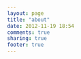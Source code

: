 ```yaml
---
layout: page
title: "about"
date: 2012-11-19 18:54
comments: true
sharing: true
footer: true
---
```

